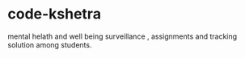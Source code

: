 # code-kshetra
mental helath and  well being surveillance , assignments and tracking solution among students.
